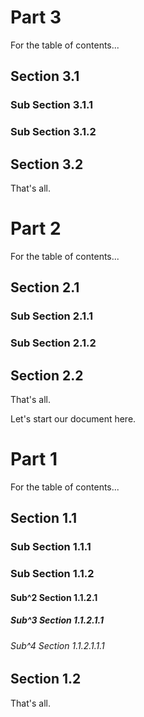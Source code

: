 Part 3
======

For the table of contents...

Section 3.1
-----------

### Sub Section 3.1.1

### Sub Section 3.1.2


Section 3.2
-----------

That's all.


Part 2
======

For the table of contents...

Section 2.1
-----------

### Sub Section 2.1.1

### Sub Section 2.1.2


Section 2.2
-----------

That's all.


Let's start our document here.

Part 1
======

For the table of contents...

Section 1.1
-----------

### Sub Section 1.1.1

### Sub Section 1.1.2

#### Sub^2 Section 1.1.2.1

##### Sub^3 Section 1.1.2.1.1

###### Sub^4 Section 1.1.2.1.1.1


Section 1.2
-----------

That's all.